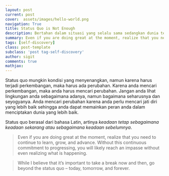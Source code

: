 ```yaml
---
layout: post
current: post
cover:  assets/images/hello-world.png
navigation: True
title: Status Quo is Not Enough
description: Bertahan dalam situasi yang selalu sama sedangkan dunia terus berubah bukanlah sebuah pilihan.
summary: Even if you are doing great at the moment, realize that you need to continue to learn, grow, and advance. Without this continuous commitment to progressing, you will likely reach an impasse without even realizing what is happening.
tags: [self-discovery]
class: post-template
subclass: 'post tag-self-discovery'
author: sigit
comments: true
mathjax:
---
```


Status quo mungkin kondisi yang menyenangkan, namun karena harus terjadi perkembangan, maka harus ada perubahan. Karena anda mencari perkembangan, maka anda harus mencari perubahan. Jangan anda lihat lingkungan anda sebagaimana adanya, namun bagaimana seharusnya dan seyogyanya. Anda mencari perubahan karena anda perlu mencari jati diri yang lebih baik sehingga anda dapat memainkan peran anda dalam menciptakan dunia yang lebih baik.

Status quo berasal dari bahasa Latin, artinya *keadaan tetap sebagaimana keadaan sekarang atau sebagaimana keadaan sebelumnya*.

> Even if you are doing great at the moment, realize that you need to continue to learn, grow, and advance. Without this continuous commitment to progressing, you will likely reach an impasse without even realizing what is happening.

> While I believe that it’s important to take a break now and then, go beyond the status quo – today, tomorrow, and forever.